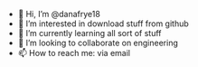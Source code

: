 - 👋 Hi, I’m @danafrye18
- 👀 I’m interested in download stuff from github
- 🌱 I’m currently learning all sort of stuff
- 💞️ I’m looking to collaborate on engineering
- 📫 How to reach me: via email

<!---
danafrye18/danafrye18 is a ✨ special ✨ repository because its `README.md` (this file) appears on your GitHub profile.
You can click the Preview link to take a look at your changes.
--->
